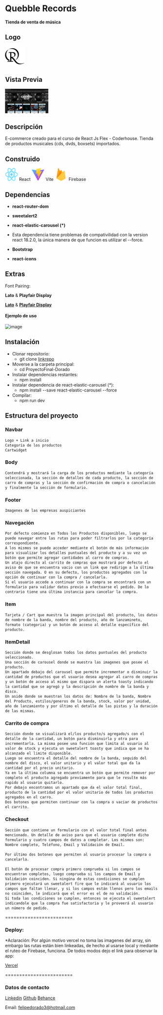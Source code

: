 # Quebble Records

**Tienda de venta de música**


## Logo

![image](./src/assets/quibblerecords-negro.svg)


## Vista Previa
[![Quebble-Records (Ecommerce - Coder REACTJS)](./src/assets/thumb.png)](https://vimeo.com/904311769?share=copy)


## Descripción
E-commerce creado para el curso de React Js Flex - Coderhouse.
Tienda de productos musicales (cds, dvds, boxsets) importados.

## Construido
<img src="./src/assets/React-icon.svg.png" width="42" height="42"> React
<img src="./src/assets/Vitejs-logo.svg" width="42" height="42"> Vite
<img src="./src/assets/firebase.svg" width="42" height="42"> Firebase

## Dependencias
* **react-router-dom**
* **sweetalert2**
* **react-elastic-carousel (*)**
* Esta dependencia tiene problemas de compativilidad con la version react 18.2.0, la única manera de que funcion es utilizar el --force.

* **Bootstrap**
* **react-icons**



## Extras
Font Pairing:

**Lato** & **Playfair Display**

[**Lato**](https://fonts.google.com/specimen/Lato) & [**Playfair Display**](https://fonts.google.com/specimen/Playfair+Display)

#### Ejemplo de uso
![image](https://www.fontpairings.com/wp-content/uploads/2022/08/Playfair-Display-Lato-Font-Pairing-1024x1024.png)



## Instalación

 * Clonar repositorio:
    * git clone [linkrepo](https://github.com/felesss333/ProyectoFinal-Dorado.git)
 * Moverse a la carpeta principal:
    * cd ProyectoFinal-Dorado
* Instalar dependencias restantes:
    * npm install
* Instalar dependencia de react-elastic-carousel (*):
    * npm install --save react-elastic-carousel --force
* Compilar:
    * npm run dev

## Estructura del proyecto

### Navbar
    Logo + Link a inicio
    Categoría de los productos
    Cartwidget

### Body
    Contendrá y mostrará la carga de los productos mediante la categoría seleccionada, la sección de detalles de cada producto, la sección de carro de compras y la sección de confirmación de compra o cancelación y finalmente la sección de formulario.

### Footer
    Imagenes de las empresas auspiciantes

### Navegación
    Por defecto comienza en Todos los Productos disponibles, luego se puede navegar entre las rutas para poder filtrarlos por la categoría correspondiente.
    A los mismos se puede acceder mediante el botón de más información para visualizar los detalles puntuales del producto y a su vez un botón que permite agregar cantidades al carro de compras.
    Un atajo directo al carrito de compras que mostrará por defecto el aviso de que se encuentra vacio con un link que redirige a la última sección navegada. O en su defecto, los productos agregados con la opción de continuar con la compra / cancelarla.
    Si el usuario accede a continuar con la compra se encontrará con un formulario para validar datos previo a efectuarse el pedido. De lo contrario tiene una última instancia para cancelar la compra.


### Item
    Tarjeta / Cart que muestra la imagen principal del producto, los datos de nombre de la banda, nombre del producto, año de lanzamineto, formato (categoria) y un botón de acceso al detalle específico del producto. 

### ItemDetail
    Sección donde se desglosan todos los datos puntuales del producto seleccionado.
    Una sección de carousel donde se muestra las imagenes que posee el producto.
    Un apartado debajo del carousel que permite incrementar o disminuir la cantidad de productos que el usuario desea agregar al carro de compras y un botón de acceso al mismo que dispara un alerta toasty indicando la cantidad que se agregó y la descripción de nombre de la banda y disco.
    Un aside donde se muestran los datos de: Nombre de la banda, Nombre del Producto, estilos/generos de la banda, stock, valor por unidad, año de lanzamiento y por último el detalle de las pistas y la duración de las mismas.

### Carrito de compra
    Sección donde se visualizará el/los producto/s agregado/s con el detalle de la cantidad, un botón para disminuirla y otra para incrementarla. La misma posee una función que limita al usuario al valor de stock y ejecuta un sweetalert toasty que indica que se ha alcanzado el limite disponible.
    Luego se encuentra el detalle del nombre de la banda, seguido del nombre del disco, el valor unitario y el valor total que da la cantidad por el precio unitario. 
    Ya en la última columna se encuentra un botón que permite remover por completo el producto agregado previamente para que le resulte más rapido al usuario quitarlo.
    Por debajo encontramos un apartado que da el valor total final, producto de la cantidad por el valor unitario de todos los productos agregados en el carro.
    Dos botones que permiten continuar con la compra o vaciar de productos el carrito.

### Checkout
    Sección que contiene un formulario con el valor total final antes mencionado. Un detalle de aviso para que el usuario complete dicho formulario y cuatro campos de datos a completar. Los mismos son: Nombre completo, Teléfono, Email y Validación de Email.

    Por último dos botones que permiten al usuario procesar la compra o cancelarla.

    El botón de procesar compra primero comprueba si los campos se encuentran completos, luego comprueba si los campos de Email y Validación coinciden. Si ningúna de estas condiciones se cumplen primero ejecutará un sweetalert fire que le indicará al usuario los campos que faltan llenar, y si los campos están llenos pero los emails no coinciden, le indicará que el error es el de no validación. 
    Si toda las condiciones se cumplen, entonces se ejecuta el sweetalert indicandole que la compra fue satisfactoria y le proveerá al usuario un número de pedido.


========================

### Deploy:
*Aclaración: Por algún motivo vercel no toma las imagenes del array, sin embargo las rutas están bien linkeadas, de hecho al usarse local y mediante el ruteo de Firebase, funciona.
De todos modos dejo el link para observar la app:

[Vercel](https://proyecto-final-dorado.vercel.app/)

========================

### Datos de contacto

[Linkedin](https://www.linkedin.com/in/felipe-dorado-29315232/)
[Github](https://github.com/felesss333/)
[Behance](https://www.behance.net/Felipedorado)

Email: felipedorado3@hotmail.com

